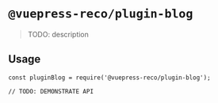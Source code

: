 # `@vuepress-reco/plugin-blog`

> TODO: description

## Usage

```
const pluginBlog = require('@vuepress-reco/plugin-blog');

// TODO: DEMONSTRATE API
```

